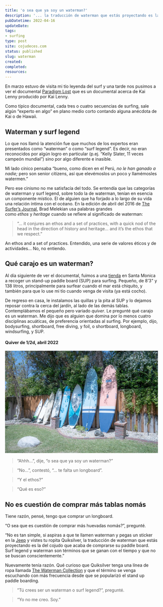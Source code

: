 ```yaml
---
title: 'o sea que ya soy un waterman?'
description: '... la traducción de waterman que estás proyectando es la del cojudo que acaba de comprarse su paddle board.'
pubDatetime: 2022-04-16
updateDate: 
tags: 
- surfing
type: post
site: cojudeces.com
status: published
slug: waterman 
created: 
completed: 
resources:
---
```

En marzo estuvo de visita mi tío leyenda del surf y una tarde nos pusimos a ver el documental [Paradigm Lost](https://www.redbull.com/int-en/films/paradigm-lost?ref=cojudeces.com) que es un documental acerca de Kai Lenny producido por Kai Lenny.

Como típico documental, cada tres o cuatro secuencias de surfing, sale algún “experto en algo” en plano medio corto contando alguna anécdota de Kai o de Hawaii.

## Waterman y surf legend

Lo que nos llamó la atención fue que muchos de los expertos eran presentados como “waterman” o como “surf legend”. Es decir, no eran reconocidos por algún logro en particular (p.ej. “Kelly Slater, 11 veces campeón mundial”) sino por algo diferente e inasible.

Mi lado cínico pensaba “bueno, como dicen en el Perú, _no le han ganado a nadie;_ pero son senior citizens, así que elevémoslos un poco y llamémosles watermen.”

Pero ese cinismo no me satisfacía del todo. Se entendía que las categorías de waterman y surf legend, sobre todo la de waterman, tenían en esencia un componente místico. El de alguien que ha forjado a lo largo de su vida una relación íntima con el océano. En la edición de abril del 2016 de [The Surfer’s Journal](https://www.surfersjournal.com/editorial/what-the-hell-is-a-waterman?ref=cojudeces.com), Brad Melekian usa palabras grandes como _ethos_ y _heritage_ cuando se refiere al significado de waterman:

> “… it conjures an ethos and a set of practices, with a quick nod of the head in the direction of history and heritage… and it’s the ethos that we respect.”

An ethos and a set of practices. Entendido, una serie de valores éticos y de actividades... No, no entiendo.

## Qué carajo es un waterman?

Al día siguiente de ver el documental, fuimos a una [tienda](https://www.poseidonstandup.com/) en Santa Monica a recoger un stand-up paddle board (SUP) para surfing. Pequeño, de 8’3" y 138 litros, principalmente para surfear cuando el mar está chiquito, y también para que lo use mi tío cuando venga de visita (ya está cocho).

De regreso en casa, le instalamos las quillas y la pita al SUP y lo dejamos reposar contra la cerca del jardín, al lado de las demás tablas. Contemplábamos el pequeño pero variado _quiver_. Le pregunté qué carajo es un waterman. Me dijo que es alguien que domina por lo menos cuatro disciplinas acuáticas, de preferencia orientadas al surfing. Por ejemplo, dijo, bodysurfing, shortboard, free diving, y foil, o shortboard, longboard, windsurfing, y SUP.

#### Quiver de 1/2d, abril 2022
![](../../assets/images/2022/2022-04-Quiver-0009-2-1.jpg)

> “Ahhh...”, dije, “o sea que ya soy un waterman?”

> “No...”, contestó, “... te falta un longboard”.

> “Y el ethos?”

> “Qué es eso?”

## No es cuestión de comprar más tablas nomás

Tiene razón, pensé, tengo que comprar un longboard.

“O sea que es cuestión de comprar más huevadas nomás?”, pregunté.

“No es tan simple, si aspiras a que te llamen waterman y pegas un sticker en la [Jeep](https://www.cojudeces.com/posts/jeep) y vistes tu ropita Quiksilver, la traducción de waterman que estás proyectando es la del cojudo que acaba de comprarse su paddle board. Surf legend y waterman son términos que se ganan con el tiempo y que no se buscan conscientemente.”

Nuevamente tenía razón. Qué curioso que Quiksilver tenga una línea de ropa llamada [The Waterman Collection](https://www.quiksilver.com/waterman/) y que el término se venga escuchando con más frecuencia desde que se popularizó el stand up paddle boarding.

> ”Tú crees ser un waterman o surf legend?”, pregunté.

> “Yo no me creo. Soy.”
